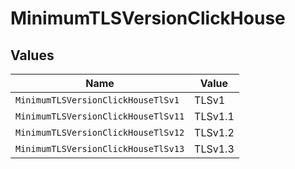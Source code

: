 # MinimumTLSVersionClickHouse


## Values

| Name                                | Value                               |
| ----------------------------------- | ----------------------------------- |
| `MinimumTLSVersionClickHouseTlSv1`  | TLSv1                               |
| `MinimumTLSVersionClickHouseTlSv11` | TLSv1.1                             |
| `MinimumTLSVersionClickHouseTlSv12` | TLSv1.2                             |
| `MinimumTLSVersionClickHouseTlSv13` | TLSv1.3                             |